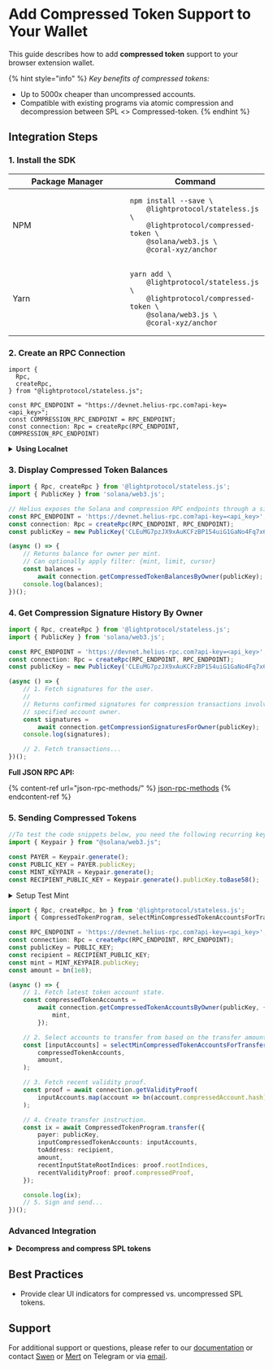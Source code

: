 # Add Compressed Token Support to Your Wallet

This guide describes how to add **compressed token** support to your browser extension wallet.

{% hint style="info" %}
_Key benefits of compressed tokens:_

* Up to 5000x cheaper than uncompressed accounts.
* Compatible with existing programs via atomic compression and decompression between SPL <> Compressed-token.
{% endhint %}

## Integration Steps

### 1. Install the SDK

<table><thead><tr><th width="215">Package Manager</th><th>Command</th></tr></thead><tbody><tr><td>NPM</td><td><pre class="language-bash"><code class="lang-bash">npm install --save \
    @lightprotocol/stateless.js \
    @lightprotocol/compressed-token \
    @solana/web3.js \
    @coral-xyz/anchor
</code></pre></td></tr><tr><td>Yarn</td><td><pre class="language-bash"><code class="lang-bash">yarn add \
    @lightprotocol/stateless.js \
    @lightprotocol/compressed-token \
    @solana/web3.js \
    @coral-xyz/anchor
</code></pre></td></tr></tbody></table>

### 2. **Create an RPC Connection**

```tsx
import {
  Rpc,
  createRpc,
} from "@lightprotocol/stateless.js";

const RPC_ENDPOINT = "https://devnet.helius-rpc.com?api-key=<api_key>";
const COMPRESSION_RPC_ENDPOINT = RPC_ENDPOINT;
const connection: Rpc = createRpc(RPC_ENDPOINT, COMPRESSION_RPC_ENDPOINT)
```

<details>

<summary><strong>Using Localnet</strong></summary>

```bash
# Install the development CLI
npm install @lightprotocol/zk-compression-cli
```

```bash
# Start a local test validator
light test-validator
```

```tsx
import {
  Rpc,
  createRpc,
} from "@lightprotocol/stateless.js";

const connection: Rpc = createRpc();

async function main() {
  let slot = await connection.getSlot();
  console.log(slot);

  let health = await connection.getIndexerHealth(slot);
  console.log(health);
  // "Ok"
}

main();
```



</details>

### 3. Display Compressed Token Balances

```typescript
import { Rpc, createRpc } from '@lightprotocol/stateless.js';
import { PublicKey } from 'solana/web3.js';

// Helius exposes the Solana and compression RPC endpoints through a single URL
const RPC_ENDPOINT = 'https://devnet.helius-rpc.com?api-key=<api_key>';
const connection: Rpc = createRpc(RPC_ENDPOINT, RPC_ENDPOINT);
const publicKey = new PublicKey('CLEuMG7pzJX9xAuKCFzBP154uiG1GaNo4Fq7x6KAcAfG');

(async () => {
    // Returns balance for owner per mint.
    // Can optionally apply filter: {mint, limit, cursor}
    const balances =
        await connection.getCompressedTokenBalancesByOwner(publicKey);
    console.log(balances);
})();
```

### 4. Get Compression Signature History By Owner

```typescript
import { Rpc, createRpc } from '@lightprotocol/stateless.js';
import { PublicKey } from 'solana/web3.js';

const RPC_ENDPOINT = 'https://devnet.helius-rpc.com?api-key=<api_key>';
const connection: Rpc = createRpc(RPC_ENDPOINT, RPC_ENDPOINT);
const publicKey = new PublicKey('CLEuMG7pzJX9xAuKCFzBP154uiG1GaNo4Fq7x6KAcAfG');

(async () => {
    // 1. Fetch signatures for the user.
    //
    // Returns confirmed signatures for compression transactions involving the
    // specified account owner.
    const signatures =
        await connection.getCompressionSignaturesForOwner(publicKey);
    console.log(signatures);

    // 2. Fetch transactions...
})();
```

**Full JSON RPC API:**

{% content-ref url="json-rpc-methods/" %}
[json-rpc-methods](json-rpc-methods/)
{% endcontent-ref %}

### 5. Sending Compressed Tokens

```typescript
//To test the code snippets below, you need the following recurring keys.
import { Keypair } from "@solana/web3.js";

const PAYER = Keypair.generate();
const PUBLIC_KEY = PAYER.publicKey;
const MINT_KEYPAIR = Keypair.generate();
const RECIPIENT_PUBLIC_KEY = Keypair.generate().publicKey.toBase58();
```

<details>

<summary>Setup Test Mint</summary>

```typescript
import { Rpc, confirmTx, createRpc } from '@lightprotocol/stateless.js';
import { createMint, mintTo } from '@lightprotocol/compressed-token';

const RPC_ENDPOINT = '<https://devnet.helius-rpc.com?api-key=><api_key>';
const COMPRESSION_ENDPOINT =
    '<https://devnet.helius-rpc.com?api-key=><api_key>';
const connection: Rpc = createRpc(RPC_ENDPOINT, COMPRESSION_ENDPOINT);

(async() => {
    /// Airdrop lamports to pay fees.
    await confirmTx(
        connection,
        await connection.requestAirdrop(PAYER.publicKey, 1e9),
    );

    /// Create compressed-token mint
    const { mint, transactionSignature } = await createMint(
        connection,
        PAYER,
        PAYER.publicKey,
        9,
        PAYER,
    );

    console.log(`create-mint success! txId: ${transactionSignature}`);

    /// Mint compressed tokens
    const mintToTxId = await mintTo(
        connection,
        PAYER,
        mint,
        PAYER.publicKey,
        PAYER,
        1e9,
    );

    console.log(`mint-to success! txId: ${mintToTxId}`);
})();
```



</details>

```typescript
import { Rpc, createRpc, bn } from '@lightprotocol/stateless.js';
import { CompressedTokenProgram, selectMinCompressedTokenAccountsForTransfer } from '@lightprotocol/compressed-token';

const RPC_ENDPOINT = 'https://devnet.helius-rpc.com?api-key=<api_key>';
const connection: Rpc = createRpc(RPC_ENDPOINT, RPC_ENDPOINT);
const publicKey = PUBLIC_KEY;
const recipient = RECIPIENT_PUBLIC_KEY;
const mint = MINT_KEYPAIR.publicKey;
const amount = bn(1e8);

(async () => {
    // 1. Fetch latest token account state.
    const compressedTokenAccounts =
        await connection.getCompressedTokenAccountsByOwner(publicKey, {
            mint,
        });

    // 2. Select accounts to transfer from based on the transfer amount.
    const [inputAccounts] = selectMinCompressedTokenAccountsForTransfer(
        compressedTokenAccounts,
        amount,
    );

    // 3. Fetch recent validity proof.
    const proof = await connection.getValidityProof(
        inputAccounts.map(account => bn(account.compressedAccount.hash)),
    );

    // 4. Create transfer instruction.
    const ix = await CompressedTokenProgram.transfer({
        payer: publicKey,
        inputCompressedTokenAccounts: inputAccounts,
        toAddress: recipient,
        amount,
        recentInputStateRootIndices: proof.rootIndices,
        recentValidityProof: proof.compressedProof,
    });

    console.log(ix);
    // 5. Sign and send...
})();
```

### Advanced Integration

<details>

<summary><strong>Decompress and compress SPL tokens</strong></summary>

```typescript
import { Rpc, createRpc, bn } from '@lightprotocol/stateless.js';
import { CompressedTokenProgram, selectMinCompressedTokenAccountsForTransfer } from '@lightprotocol/compressed-token';
import { createAssociatedTokenAccount } from '@solana/spl-token';

const RPC_ENDPOINT = 'https://devnet.helius-rpc.com?api-key=<api_key>';
const connection: Rpc = createRpc(RPC_ENDPOINT, RPC_ENDPOINT);
const publicKey = PUBLIC_KEY;
const mint = MINT_KEYPAIR.publicKey;
const amount = bn(1e8);

(async () => {
    // 0. Create associated token account for user if it doesn't exist yet.
    const ata = await createAssociatedTokenAccount(
        connection,
        PAYER,
        mint,
        publicKey,
    );

    // 1. Fetch latest compressed token account state.
    const compressedTokenAccounts =
        await connection.getCompressedTokenAccountsByOwner(publicKey, {
            mint,
        });

    // 2. Select accounts to transfer from based on the transfer amount.
    const [inputAccounts] = selectMinCompressedTokenAccountsForTransfer(
        compressedTokenAccounts,
        amount,
    );

    // 3. Fetch recent validity proof.
    const proof = await connection.getValidityProof(
        inputAccounts.map(account => bn(account.compressedAccount.hash)),
    );

    // 4. Create decompress instruction.
    const decompressIx = await CompressedTokenProgram.decompress({
        payer: publicKey,
        inputCompressedTokenAccounts: inputAccounts,
        toAddress: ata,
        amount,
        recentInputStateRootIndices: proof.rootIndices,
        recentValidityProof: proof.compressedProof,
    });

    // 5. Create compress instruction.
    const compressIx = await CompressedTokenProgram.compress({
        payer: publicKey,
        owner: publicKey,
        source: ata,
        toAddress: publicKey,
        amount,
        mint,
    });

    // 6. Sign and send transaction with sequential decompression and compression.
})();
```

</details>

## Best Practices

* Provide clear UI indicators for compressed vs. uncompressed SPL tokens.

## Support

For additional support or questions, please refer to our [documentation](https://www.zkcompression.com) or contact [Swen](https://t.me/swen\_light) or [Mert](https://t.me/mert\_helius) on Telegram or via [email](mailto:friends@lightprotocol.com).
